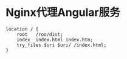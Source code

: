# Nginx代理Angular服务
```
location / {
    root   /roo/dist;
    index  index.html index.htm;
    try_files $uri $uri/ /index.html;
}
```
